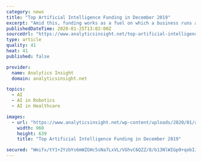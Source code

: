 ```yaml
---
category: news
title: "Top Artificial Intelligence Funding in December 2019"
excerpt: "Amid this, funding works as a fuel on which a business runs and excels. When it comes to technologies like omnipresent AI or artificial intelligence, the pressure naturally increases to thrive in the market where big techs like Google, Microsoft, and significant others are operating. To rise amid this pressure, funding becomes even more vital ..."
publishedDateTime: 2020-01-25T13:02:00Z
sourceUrl: "https://www.analyticsinsight.net/top-artificial-intelligence-funding-december-2019/"
type: article
quality: 41
heat: 41
published: false

provider:
  name: Analytics Insight
  domain: analyticsinsight.net

topics:
  - AI
  - AI in Robotics
  - AI in Healthcare

images:
  - url: "https://www.analyticsinsight.net/wp-content/uploads/2020/01/ai1.jpg"
    width: 960
    height: 639
    title: "Top Artificial Intelligence Funding in December 2019"

secured: "Wmifx/tY1+2YzbYs6mWZGHc5sNa7LxVL/VGhvC6QZZ/8/b13NlWIGp0+qobIJe9LlB4gCX1HCfYt3zZaPpbnZUHoJApO+QQFje5InKt0HvsMnVwKnIGB1j2iKNnwW29+FTXF1XAz7qLMWN6UfDt6aTNvu/6KsNad9wJVB7FOahvXNGiozRcZrExbNHyhHYVCk/NfCsPM1/lFzpsMmczSrjdWsx5+Xp7NFSKZgdYIpXAOYIgVBRnW7coyMpKpRNRGAXjP7/d7QaS/r8vjGvbR4V3/VbhaABfstMbpCHz6x5z9A53+x+ZvxX2BEhMjjlFOPWMDFqrXil/YMHY7znTUB+gPlQpePUvjUrMZIFwy+Tg6k+WeHMeAMKs4/BF5b09Xsngmv3sEr4MZvzcDhIc5uc3yRnXo4ydzylkOCQT81bjCRPf4wyXgvQzwGiswaAob7eZD8sV69uvlsTFob4GsjqR/w/AZmEVNSBaOc/epE6g=;5MyLDuTrch4ow8uqq1voRg=="
---
```


